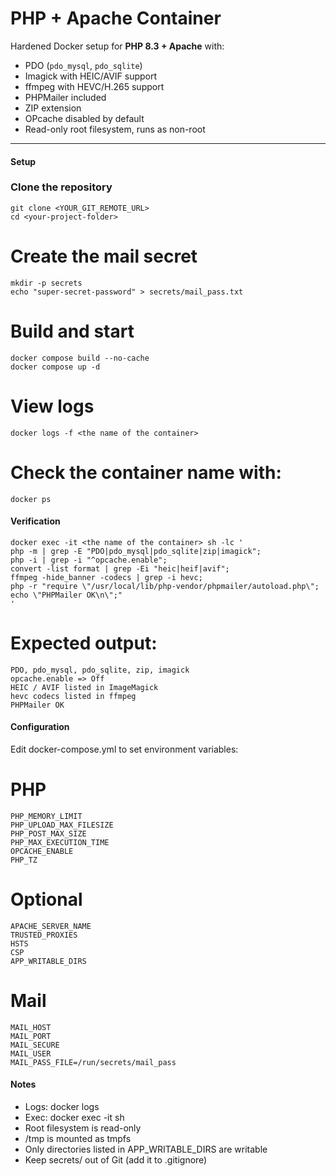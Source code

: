 # PHP + Apache Container

Hardened Docker setup for **PHP 8.3 + Apache** with:

- PDO (`pdo_mysql`, `pdo_sqlite`)
- Imagick with HEIC/AVIF support
- ffmpeg with HEVC/H.265 support
- PHPMailer included
- ZIP extension
- OPcache disabled by default
- Read-only root filesystem, runs as non-root

---

#### Setup

### Clone the repository
```
git clone <YOUR_GIT_REMOTE_URL>
cd <your-project-folder>
```
# Create the mail secret
```
mkdir -p secrets
echo "super-secret-password" > secrets/mail_pass.txt
```

# Build and start
```
docker compose build --no-cache
docker compose up -d
```

# View logs
```
docker logs -f <the name of the container>
```

# Check the container name with:
```
docker ps
```

#### Verification
```
docker exec -it <the name of the container> sh -lc '
php -m | grep -E "PDO|pdo_mysql|pdo_sqlite|zip|imagick";
php -i | grep -i "^opcache.enable";
convert -list format | grep -Ei "heic|heif|avif";
ffmpeg -hide_banner -codecs | grep -i hevc;
php -r "require \"/usr/local/lib/php-vendor/phpmailer/autoload.php\"; echo \"PHPMailer OK\n\";"
'

```
# Expected output:
```
PDO, pdo_mysql, pdo_sqlite, zip, imagick
opcache.enable => Off
HEIC / AVIF listed in ImageMagick
hevc codecs listed in ffmpeg
PHPMailer OK
```
#### Configuration

Edit docker-compose.yml to set environment variables:

# PHP
```
PHP_MEMORY_LIMIT
PHP_UPLOAD_MAX_FILESIZE
PHP_POST_MAX_SIZE
PHP_MAX_EXECUTION_TIME
OPCACHE_ENABLE
PHP_TZ
```

# Optional
```
APACHE_SERVER_NAME
TRUSTED_PROXIES
HSTS
CSP
APP_WRITABLE_DIRS
```
# Mail
```
MAIL_HOST
MAIL_PORT
MAIL_SECURE
MAIL_USER
MAIL_PASS_FILE=/run/secrets/mail_pass
```
#### Notes

- Logs: docker logs <the name of the container>
- Exec: docker exec -it <the name of the container> sh
- Root filesystem is read-only
- /tmp is mounted as tmpfs
- Only directories listed in APP_WRITABLE_DIRS are writable
- Keep secrets/ out of Git (add it to .gitignore)
